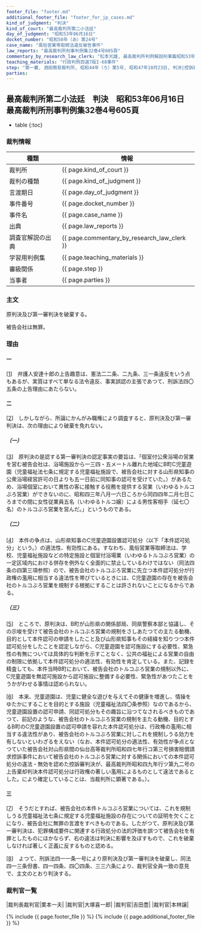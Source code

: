 ```yaml
---
footer_file: "footer.md"
additional_footer_file: "footer_for_jp_cases.md"
kind_of_judgment: "判決"
kind_of_court: "最高裁判所第二小法廷"
day_of_judgment: "昭和53年06月16日"
docket_number: "昭和50年（あ）第24号"
case_name: "風俗営業等取締法違反被告事件"
law_reports: "最高裁判所刑事判例集32巻4号605頁"
commentary_by_research_law_clerk: "松本光雄, 最高裁判所判例解説刑事篇昭和53年度179頁"
teaching_materials: "行政判例百選7版I-68事件"
step: "第一審, 酒田簡易裁判所, 昭和44年（ろ）第5号, 昭和47年10月23日, 判決|控訴審, 仙台高等裁判所秋田支部, 昭和47年（う）第110号, 昭和49年12月10日, 判決"
parties:
---
```


## 最高裁判所第二小法廷　判決　昭和53年06月16日　最高裁判所刑事判例集32巻4号605頁

* table
{:toc}

### 裁判情報

| 種類 | 情報 |
| --- | --- |
| 裁判所 | {{ page.kind_of_court }} |
| 裁判の種類 |  {{ page.kind_of_judgment }}  |
| 言渡期日 |  {{ page.day_of_judgment }}  |
| 事件番号 |  {{ page.docket_number }}  |
| 事件名 |  {{ page.case_name }}  |
| 出典 |  {{ page.law_reports }}  |
| 調査官解説の出典 |  {{ page.commentary_by_research_law_clerk }}  |
| 学習用判例集 |  {{ page.teaching_materials }}  |
| 審級関係 |  {{ page.step }}  |
| 当事者 |  {{ page.parties }}  |




### 主文



原判決及び第一審判決を破棄する。

被告会社は無罪。





### 理由



#### 一

[[1](#id_1)]<a id="id_1"></a>　弁護人安達十郎の上告趣意は、憲法二二条、二九条、三一条違反をいう点もあるが、実質はすべて単なる法令違反、事実誤認の主張であつて、刑訴法四〇五条の上告理由にあたらない。

#### 二

[[2](#id_2)]<a id="id_2"></a>　しかしながら、所論にかんがみ職権により調査すると、原判決及び第一審判決は、次の理由により破棄を免れない。

##### <span class='japanese_style_round_brackets'>（一）</span>

[[3](#id_3)]<a id="id_3"></a>　原判決の是認する第一審判決の認定事実の要旨は、<span class='japanese_style_quotation_mark'>「個室付公衆浴場の営業を営む被告会社は、浴場施設から一三四・五メートル離れた地域にB町C児童遊園<span class='japanese_style_round_brackets'>（児童福祉法七条に規定する児童福祉施設で、被告会社に対する山形県知事の公衆浴場経営許可の日よりも五一日前に同知事の認可を受けていた。）</span>があるため、浴場個室において異性の客に接触する役務を提供する営業<span class='japanese_style_round_brackets'>（いわゆるトルコぶろ営業）</span>ができないのに、昭和四三年八月一六日ころから同四四年二月七日ころまでの間に女性従業員五名<span class='japanese_style_round_brackets'>（いわゆるトルコ嬢）</span>による男性客相手<span class='japanese_style_round_brackets'>（延七〇名）</span>のトルコぶろ営業を営んだ。」</span>というものである。

##### <span class='japanese_style_round_brackets'>（二）</span>

[[4](#id_4)]<a id="id_4"></a>　本件の争点は、山形県知事のC児童遊園設置認可処分<span class='japanese_style_round_brackets'>（以下<span class='japanese_style_quotation_mark'>「本件認可処分」</span>という。）</span>の適法性、有効性にある。すなわち、風俗営業等取締法は、学校、児童福祉施設などの特定施設と個室付浴場業<span class='japanese_style_round_brackets'>（いわゆるトルコぶろ営業）</span>の一定区域内における併存を例外なく全面的に禁止しているわけではない<span class='japanese_style_round_brackets'>（同法四条の四第三項参照）</span>ので、被告会社のトルコぶろ営業に先立つ本件認可処分が行政権の濫用に相当する違法性を帯びているときには、C児童遊園の存在を被告会社のトルコぶろ営業を規制する根拠にすることは許されないことになるからである。

##### <span class='japanese_style_round_brackets'>（三）</span>

[[5](#id_5)]<a id="id_5"></a>　ところで、原判決は、B町が山形県の関係部局、同県警察本部と協議し、その示唆を受けて被告会社のトルコぶろ営業の規制をさしあたつての主たる動機、目的として本件認可の申請をしたこと及び山形県知事もその経緯を知りつつ本件認可処分をしたことを認定しながら、C児童遊園を認可施設にする必要性、緊急性の有無については具体的な判断を示すことなく、公共の福祉による営業の自由の制限に依拠して本件認可処分の適法性、有効性を肯定している。また、記録を精査しても、本件当時B町において、被告会社のトルコぶろ営業の規制以外に、C児童遊園を無認可施設から認可施設に整備する必要性、緊急性があつたことをうかがわせる事情は認められない。

[[6](#id_6)]<a id="id_6"></a>　本来、児童遊園は、児童に健全な遊びを与えてその健康を増進し、情操をゆたかにすることを目的とする施設<span class='japanese_style_round_brackets'>（児童福祉法四〇条参照）</span>なのであるから、児童遊園設置の認可申請、同認可処分もその趣旨に沿つてなされるべきものであつて、前記のような、被告会社のトルコぶろ営業の規制を主たる動機、目的とするB町のC児童遊園設置の認可申請を容れた本件認可処分は、行政権の濫用に相当する違法性があり、被告会社のトルコぶろ営業に対しこれを規制しうる効力を有しないといわざるをえない<span class='japanese_style_round_brackets'>（なお、本件認可処分の適法性、有効性が争点となつていた被告会社対山形県間の仙台高等裁判所昭和四七年行コ第三号損害賠償請求控訴事件において被告会社のトルコぶろ営業に対する関係においての本件認可処分の違法・無効を認めた控訴審判決が、最高裁判所昭和四九年行ツ第九二号の上告棄却判決本件認可処分は行政権の著しい濫用によるものとして違法であるとした。により確定していることは、当裁判所に顕著である。）</span>。

#### 三

[[7](#id_7)]<a id="id_7"></a>　そうだとすれば、被告会社の本件トルコぶろ営業については、これを規制しうる児童福祉法七条に規定する児童福祉施設の存在についての証明を欠くことになり、被告会社に無罪の言渡をすべきものである。したがつて、原判決及び第一審判決は、犯罪構成要件に関連する行政処分の法的評価を誤つて被告会社を有罪としたものにほかならず、右の違法は判決に影響を及ぼすもので、これを破棄しなければ著しく正義に反するものと認める。



[[8](#id_8)]<a id="id_8"></a>　よつて、刑訴法四一一条一号により原判決及び第一審判決を破棄し、同法四一三条但書、四一四条、四〇四条、三三六条により、裁判官全員一致の意見で、主文のとおり判決する。

### 裁判官一覧

|裁判長裁判官|栗本一夫|
|裁判官|大塚喜一郎|
|裁判官|吉田豊|
|裁判官|本林譲|


{% include {{ page.footer_file }}  %}
{% include {{ page.additional_footer_file }}  %}
